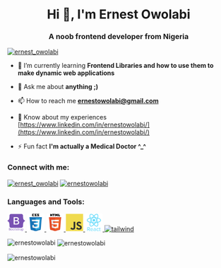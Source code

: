<h1 align="center">Hi 👋, I'm Ernest Owolabi</h1>
<h3 align="center">A noob frontend developer from Nigeria</h3>

<p align="left"> <a href="https://twitter.com/ernest_owolabi" target="blank"><img src="https://img.shields.io/twitter/follow/ernest_owolabi?logo=twitter&style=for-the-badge" alt="ernest_owolabi" /></a> </p>

- 🌱 I’m currently learning **Frontend Libraries and how to use them to make dynamic web applications**

- 💬 Ask me about **anything ;)**

- 📫 How to reach me **ernestowolabi@gmail.com**

- 📄 Know about my experiences [https://www.linkedin.com/in/ernestowolabi/](https://www.linkedin.com/in/ernestowolabi/)

- ⚡ Fun fact **I'm actually a Medical Doctor ^_^**

<h3 align="left">Connect with me:</h3>
<p align="left">
<a href="https://twitter.com/ernest_owolabi" target="blank"><img align="center" src="https://raw.githubusercontent.com/rahuldkjain/github-profile-readme-generator/master/src/images/icons/Social/twitter.svg" alt="ernest_owolabi" height="30" width="40" /></a>
<a href="https://linkedin.com/in/ernestowolabi" target="blank"><img align="center" src="https://raw.githubusercontent.com/rahuldkjain/github-profile-readme-generator/master/src/images/icons/Social/linked-in-alt.svg" alt="ernestowolabi" height="30" width="40" /></a>
</p>

<h3 align="left">Languages and Tools:</h3>
<p align="left"> <a href="https://getbootstrap.com" target="_blank" rel="noreferrer"> <img src="https://raw.githubusercontent.com/devicons/devicon/master/icons/bootstrap/bootstrap-plain-wordmark.svg" alt="bootstrap" width="40" height="40"/> </a> <a href="https://www.w3schools.com/css/" target="_blank" rel="noreferrer"> <img src="https://raw.githubusercontent.com/devicons/devicon/master/icons/css3/css3-original-wordmark.svg" alt="css3" width="40" height="40"/> </a> <a href="https://www.w3.org/html/" target="_blank" rel="noreferrer"> <img src="https://raw.githubusercontent.com/devicons/devicon/master/icons/html5/html5-original-wordmark.svg" alt="html5" width="40" height="40"/> </a> <a href="https://developer.mozilla.org/en-US/docs/Web/JavaScript" target="_blank" rel="noreferrer"> <img src="https://raw.githubusercontent.com/devicons/devicon/master/icons/javascript/javascript-original.svg" alt="javascript" width="40" height="40"/> </a> <a href="https://reactjs.org/" target="_blank" rel="noreferrer"> <img src="https://raw.githubusercontent.com/devicons/devicon/master/icons/react/react-original-wordmark.svg" alt="react" width="40" height="40"/> </a> <a href="https://tailwindcss.com/" target="_blank" rel="noreferrer"> <img src="https://www.vectorlogo.zone/logos/tailwindcss/tailwindcss-icon.svg" alt="tailwind" width="40" height="40"/> </a> </p>

<p><img align="left" src="https://github-readme-stats.vercel.app/api/top-langs?username=ernestowolabi&show_icons=true&locale=en&layout=compact" alt="ernestowolabi" /></p>

<p>&nbsp;<img align="center" src="https://github-readme-stats.vercel.app/api?username=ernestowolabi&show_icons=true&locale=en" alt="ernestowolabi" /></p>

<p><img align="center" src="https://github-readme-streak-stats.herokuapp.com/?user=ernestowolabi&" alt="ernestowolabi" /></p>
